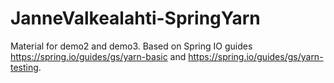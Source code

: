 JanneValkealahti-SpringYarn
===========================

Material for demo2 and demo3. Based on Spring IO guides https://spring.io/guides/gs/yarn-basic and https://spring.io/guides/gs/yarn-testing.
